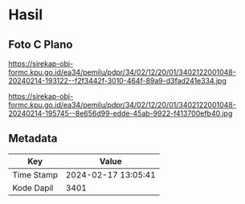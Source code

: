 # Hasil

## Foto C Plano

https://sirekap-obj-formc.kpu.go.id/ea34/pemilu/pdpr/34/02/12/20/01/3402122001048-20240214-193122--f2f3442f-3010-464f-89a9-d3fad241e334.jpg

https://sirekap-obj-formc.kpu.go.id/ea34/pemilu/pdpr/34/02/12/20/01/3402122001048-20240214-195745--8e656d99-edde-45ab-9922-f413700efb40.jpg


## Metadata

| Key        | Value               |
| ---------- | ------------------- |
| Time Stamp | 2024-02-17 13:05:41 |
| Kode Dapil | 3401                |



